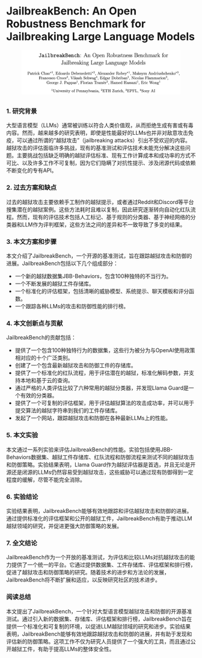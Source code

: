 # JailbreakBench: An Open Robustness Benchmark for Jailbreaking Large Language Models

<figure><img src="../.gitbook/assets/image (1) (1) (1) (1) (1) (1) (1) (1) (1) (1) (1) (1) (1) (1) (1) (1) (1) (1) (1) (1) (1).png" alt=""><figcaption></figcaption></figure>

##

### 1. 研究背景

大型语言模型（LLMs）通常被训练以符合人类价值观，从而拒绝生成有害或有毒内容。然而，越来越多的研究表明，即使是性能最好的LLMs也并非对敌意攻击免疫，可以通过所谓的“越狱攻击”（jailbreaking attacks）引出不受欢迎的内容。越狱攻击的评估面临许多挑战，现有的基准测试和评估技术未能充分解决这些问题。主要挑战包括缺乏明确的越狱评估标准、现有工作计算成本和成功率的方式不可比、以及许多工作不可复制，因为它们隐瞒了对抗性提示、涉及闭源代码或依赖不断变化的专有API。

### 2. 过去方案和缺点

过去的越狱攻击主要依赖手工制作的越狱提示，或者通过Reddit和Discord等平台搜集潜在的越狱案例。这些方法耗时且难以复制，因此研究逐渐转向自动化红队流程。然而，现有的评估技术包括人工标记、基于规则的分类器、基于神经网络的分类器和LLM作为评判框架，这些方法之间的差异和不一致导致了多变的结果。

### 3. 本文方案和步骤

本文介绍了JailbreakBench，一个开源的基准测试，旨在跟踪越狱攻击和防御的进展。JailbreakBench包括以下几个组成部分：

* 一个新的越狱数据集JBB-Behaviors，包含100种独特的不当行为。
* 一个不断发展的越狱工件存储库。
* 一个标准化的评估框架，包括清晰的威胁模型、系统提示、聊天模板和评分函数。
* 一个跟踪各种LLMs的攻击和防御性能的排行榜。

### 4. 本文创新点与贡献

JailbreakBench的贡献包括：

* 提供了一个包含100种独特行为的数据集，这些行为被分为与OpenAI使用政策相对应的十个广泛类别。
* 创建了一个包含最新越狱攻击和防御工件的存储库。
* 提供了一个标准化的红队流程，用于评估潜在的越狱，标准化解码参数，并支持本地和基于云的查询。
* 通过严格的人类评估比较了六种常用的越狱分类器，并发现Llama Guard是一个有效的分类器。
* 提供了一个可复制的评估框架，用于评估越狱算法的攻击成功率，并可以用于提交算法的越狱字符串到我们的工件存储库。
* 发起了一个网站，跟踪越狱攻击和防御在各种最新LLMs上的性能。

### 5. 本文实验

本文通过一系列实验来评估JailbreakBench的性能。实验包括使用JBB-Behaviors数据集、越狱工件存储库、红队流程和防御流程来测试不同的越狱攻击和防御策略。实验结果表明，Llama Guard作为越狱评估器是首选，并且无论是开源还是闭源的LLMs仍然容易受到越狱攻击，这些威胁可以通过现有防御得到一定程度的缓解，尽管不能完全消除。

### 6. 实验结论

实验结果表明，JailbreakBench能够有效地跟踪和评估越狱攻击和防御的进展。通过提供标准化的评估框架和公开的越狱工件，JailbreakBench有助于推动LLM越狱领域的研究，并促进更强大防御策略的发展。

### 7. 全文结论

JailbreakBench作为一个开放的基准测试，为评估和比较LLMs对抗越狱攻击的能力提供了一个统一的平台。它通过提供数据集、工件存储库、评估框架和排行榜，促进了越狱攻击和防御策略的研究。随着技术的进步和方法论的发展，JailbreakBench将不断扩展和适应，以反映研究社区的技术进步。

### 阅读总结

本文提出了JailbreakBench，一个针对大型语言模型越狱攻击和防御的开源基准测试。通过引入新的数据集、存储库、评估框架和排行榜，JailbreakBench旨在提供一个标准化和可复制的环境，以促进LLM越狱领域的研究和进步。实验结果表明，JailbreakBench能够有效地跟踪越狱攻击和防御的进展，并有助于发现和评估新的防御策略。这项工作不仅为研究人员提供了一个强大的工具，而且通过公开越狱工件，有助于提高LLMs的整体安全性。
